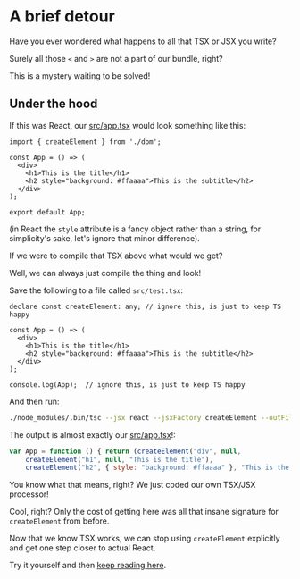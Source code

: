 A brief detour
==============

Have you ever wondered what happens to all that TSX or JSX you write?

Surely all those `<` and `>` are not a part of our bundle, right?

This is a mystery waiting to be solved!

Under the hood
--------------

If this was React, our [src/app.tsx](../../4-split/src/app.tsx) would look
something like this:

```tsx
import { createElement } from './dom';

const App = () => (
  <div>
    <h1>This is the title</h1>
    <h2 style="background: #ffaaaa">This is the subtitle</h2>
  </div>
);

export default App;
```

(in React the `style` attribute is a fancy object rather than a string, for
simplicity's sake, let's ignore that minor difference).

If we were to compile that TSX above what would we get?

Well, we can always just compile the thing and look!

Save the following to a file called `src/test.tsx`:

```tsx
declare const createElement: any; // ignore this, is just to keep TS happy

const App = () => (
  <div>
    <h1>This is the title</h1>
    <h2 style="background: #ffaaaa">This is the subtitle</h2>
  </div>
);

console.log(App);  // ignore this, is just to keep TS happy
```

And then run:

```bash
./node_modules/.bin/tsc --jsx react --jsxFactory createElement --outFile /dev/stdout src/test.tsx 
```

The output is almost exactly our [src/app.tsx](../../4-split/src/app.tsx)!:

```js
var App = function () { return (createElement("div", null,
    createElement("h1", null, "This is the title"),
    createElement("h2", { style: "background: #ffaaaa" }, "This is the subtitle"))); };
```

You know what that means, right? We just coded our own TSX/JSX processor!

Cool, right? Only the cost of getting here was all that insane signature for
`createElement` from before.

Now that we know TSX works, we can stop using `createElement` explicitly and
get one step closer to actual React.

Try it yourself and then [keep reading here](5-jsx.md).